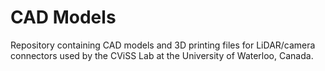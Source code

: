 # CAD Models
Repository containing CAD models and 3D printing files for LiDAR/camera connectors used by the CViSS Lab at the University of Waterloo, Canada.
